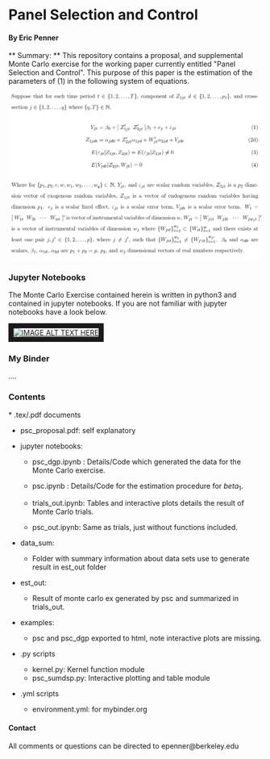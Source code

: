 <h1> Panel Selection and Control </h1>

<h4> By Eric Penner </h4>

** Summary: ** This repository contains a proposal, and supplemental Monte Carlo exercise for the working paper currently entitled "Panel Selection and Control". This purpose of this paper is the estimation of the parameters of (1) in the following system of equations.

![](psc_eqn.png)

  <h3>Jupyter Notebooks</h3>
 The Monte Carlo Exercise contained herein is written in python3 and contained in jupyter notebooks. If you are not familiar with jupyter notebooks have a look below.

<a href="http://www.youtube.com/watch?feature=player_embedded&v=q_BzsPxwLOE
" target="_blank"><img src="http://img.youtube.com/vi/q_BzsPxwLOE/0.jpg"
alt="IMAGE ALT TEXT HERE" width="600" height="500" border="10" /> </a>

<h3> My Binder </h3>

....

 <h3> Contents </h3>
 * .tex/.pdf documents

   * psc_proposal.pdf: self explanatory


 * jupyter notebooks:

    * psc_dgp.ipynb : Details/Code which generated the data for the Monte Carlo exercise.

    * psc.ipynb : Details/Code for the estimation procedure for $beta_1$.     

    * trials_out.ipynb: Tables and interactive plots details the result of Monte Carlo trials.

    * psc_out.ipynb: Same as trials, just without functions included.

* data_sum:

    * Folder with summary information about data sets use to generate result in est_out folder


* est_out:

    * Result of monte carlo ex generated by psc and summarized in trials_out.


* examples:

    * psc and psc_dgp exported to html, note interactive plots are missing.


* .py scripts

    - kernel.py: Kernel function module

    * psc_sumdsp.py: Interactive plotting and table module

* .yml scripts

    - environment.yml: for mybinder.org


<h4> Contact </h4> All comments or questions can be directed to epenner@berkeley.edu
